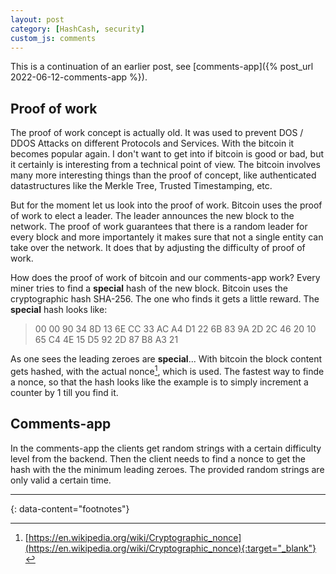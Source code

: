 ```yaml
---
layout: post
category: [HashCash, security]
custom_js: comments
---
```


This is a continuation of an earlier post, see [comments-app]({% post_url 2022-06-12-comments-app %}).

## Proof of work

The proof of work concept is actually old. It was used to prevent DOS / DDOS Attacks on different Protocols and Services.
With the bitcoin it becomes popular again. I don't want to get into if bitcoin is good or bad, but it certainly is interesting from
a technical point of view. The bitcoin involves many more interesting things than the proof of concept, like authenticated datastructures like the Merkle Tree, Trusted Timestamping, etc.

But for the moment let us look into the proof of work. Bitcoin uses the proof of work to elect a leader. The leader announces the new
block to the network. The proof of work guarantees that there is a random leader for every block and more importantely it makes sure
that not a single entity can take over the network. It does that by adjusting the difficulty of proof of work.

How does the proof of work of bitcoin and our comments-app work? Every miner tries to find a **special** hash of the new block. Bitcoin
uses the cryptographic hash SHA-256.
The one who finds it gets a little reward. The **special** hash looks like:

>00 00 90 34 8D 13 6E CC 33 AC A4 D1 22 6B 83 9A 2D 2C 46 20 10 65 C4 4E 15 D5 92 2D 87 B8 A3 21

As one sees the leading zeroes are **special**... With bitcoin the block content gets hashed, with the actual nonce[^1], which is used.
The fastest way to finde a nonce, so that the hash looks like the example is to simply increment a counter by 1 till you find it.


## Comments-app

In the comments-app the clients get random strings with a certain difficulty level from the backend. Then the client needs to find a nonce to get the hash with the the minimum leading zeroes. The provided random strings are only valid a certain time.

---
{: data-content="footnotes"}

[^1]: [https://en.wikipedia.org/wiki/Cryptographic_nonce](https://en.wikipedia.org/wiki/Cryptographic_nonce){:target="_blank"}

